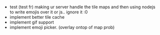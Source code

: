 - test (test fr) making ur server handle the tile maps and then using nodejs to write emojis over it or js.. ignore it :0
- implement better tile cache
- implement gif support 
- implement emoji picker. (overlay ontop of map prob)
